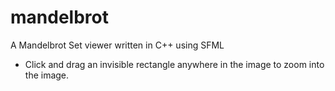 # mandelbrot
A Mandelbrot Set viewer written in C++ using SFML

* Click and drag an invisible rectangle anywhere in the image to zoom into the image.
